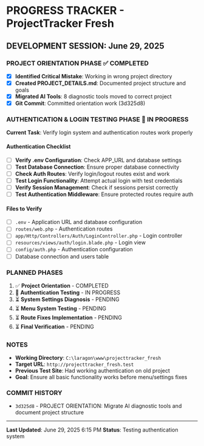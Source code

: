 # PROGRESS TRACKER - ProjectTracker Fresh

## DEVELOPMENT SESSION: June 29, 2025

### PROJECT ORIENTATION PHASE ✅ COMPLETED
- [x] **Identified Critical Mistake**: Working in wrong project directory
- [x] **Created PROJECT_DETAILS.md**: Documented project structure and goals
- [x] **Migrated AI Tools**: 8 diagnostic tools moved to correct project
- [x] **Git Commit**: Committed orientation work (3d325d8)

### AUTHENTICATION & LOGIN TESTING PHASE 🔄 IN PROGRESS
**Current Task**: Verify login system and authentication routes work properly

#### Authentication Checklist
- [ ] **Verify .env Configuration**: Check APP_URL and database settings
- [ ] **Test Database Connection**: Ensure proper database connectivity
- [ ] **Check Auth Routes**: Verify login/logout routes exist and work
- [ ] **Test Login Functionality**: Attempt actual login with test credentials
- [ ] **Verify Session Management**: Check if sessions persist correctly
- [ ] **Test Authentication Middleware**: Ensure protected routes require auth

#### Files to Verify
- [ ] `.env` - Application URL and database configuration
- [ ] `routes/web.php` - Authentication routes
- [ ] `app/Http/Controllers/Auth/LoginController.php` - Login controller
- [ ] `resources/views/auth/login.blade.php` - Login view
- [ ] `config/auth.php` - Authentication configuration
- [ ] Database connection and users table

### PLANNED PHASES
1. ✅ **Project Orientation** - COMPLETED
2. 🔄 **Authentication Testing** - IN PROGRESS
3. ⏳ **System Settings Diagnosis** - PENDING
4. ⏳ **Menu System Testing** - PENDING
5. ⏳ **Route Fixes Implementation** - PENDING
6. ⏳ **Final Verification** - PENDING

### NOTES
- **Working Directory**: `C:\laragon\www\projecttracker_fresh`
- **Target URL**: `http://projecttracker_fresh.test`
- **Previous Test Site**: Had working authentication on old project
- **Goal**: Ensure all basic functionality works before menu/settings fixes

### COMMIT HISTORY
- `3d325d8` - PROJECT ORIENTATION: Migrate AI diagnostic tools and document project structure

---
**Last Updated**: June 29, 2025 6:15 PM
**Status**: Testing authentication system
